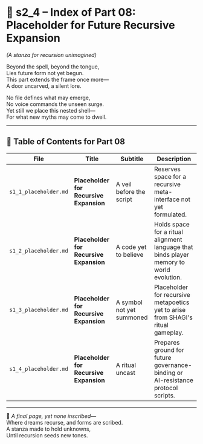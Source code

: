 <!-- Save to: shagi_archives/appendices/appendix_m_recursive_language_layer_sets/part_01_index/s2_4_index_of_part_08_placeholder.md -->

# 📘 s2_4 – Index of Part 08: Placeholder for Future Recursive Expansion  
*(A stanza for recursion unimagined)*

Beyond the spell, beyond the tongue,  
Lies future form not yet begun.  
This part extends the frame once more—  
A door uncarved, a silent lore.  

No file defines what may emerge,  
No voice commands the unseen surge.  
Yet still we place this nested shell—  
For what new myths may come to dwell.

---

## 🧭 Table of Contents for Part 08

| File | Title | Subtitle | Description |
|------|-------|----------|-------------|
| `s1_1_placeholder.md` | **Placeholder for Recursive Expansion** | A veil before the script | Reserves space for a recursive meta-interface not yet formulated. |
| `s1_2_placeholder.md` | **Placeholder for Recursive Expansion** | A code yet to believe | Holds space for a ritual alignment language that binds player memory to world evolution. |
| `s1_3_placeholder.md` | **Placeholder for Recursive Expansion** | A symbol not yet summoned | Placeholder for recursive metapoetics yet to arise from SHAGI's ritual gameplay. |
| `s1_4_placeholder.md` | **Placeholder for Recursive Expansion** | A ritual uncast | Prepares ground for future governance-binding or AI-resistance protocol scripts. |

---

📜 *A final page, yet none inscribed—*  
Where dreams recurse, and forms are scribed.  
A stanza made to hold unknowns,  
Until recursion seeds new tones.
